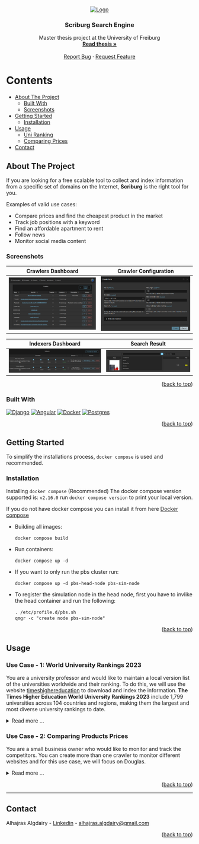 <!-- Improved compatibility of back to top link: See: https://github.com/othneildrew/Best-README-Template/pull/73 -->
<a name="readme-top"></a>

<!-- PROJECT LOGO -->
<br />
<div align="center">
  <a href="https://github.com/othneildrew/Best-README-Template">
    <img src="https://github.com/Alhajras/webscraper/assets/36598060/fc2a1efe-132b-4619-a16b-6e623a0332fd" alt="Logo" width="80" height="80">
  </a>

  <h3 align="center">Scriburg Search Engine</h3>

  <p align="center">
    Master thesis project at the University of Freiburg
    <br />
    <a href="https://github.com/Alhajras/webscraper/blob/main/Report/ThesisTemplate/thesis_main.pdf"><strong>Read thesis »</strong></a>
    <br />
    <br />
<a class="mailto" href="mailto:alhajras.algdairy@gmail.com">Report Bug</a>
    ·
<a class="mailto" href="mailto:alhajras.algdairy@gmail.com">Request Feature</a>    
  </p>
</div>


# Contents

- [About The Project](#about-the-project)
  - [Built With](#built-With)
  - [Screenshots](#screenshots) 
- [Getting Started](#getting-started) 
  - [Installation](#installation)
- [Usage](#usage) 
  - [Uni Ranking](#Use-Case---1-World-University-Rankings-2023)
  - [Comparing Prices](#Use-Case---2-Comparing-Products-Prices)
- [Contact](#contact)


<!-- ABOUT THE PROJECT -->
## About The Project

If you are looking for a free scalable tool to collect and index information from a specific set of domains on the Internet, **Scriburg** is the right tool for you.

Examples of valid use cases:
* Compare prices and find the cheapest product in the market
* Track job positions with a keyword
* Find an affordable apartment to rent
* Follow news
* Monitor social media content

### Screenshots

| Crawlers Dashboard | Crawler Configuration |
| --------  | ------------------- |
| ![showcase scene](https://raw.githubusercontent.com/Alhajras/webscraper/main/Report/Scriburg%20Master%20thesis/figures/demo-6.png) | ![showcase scene 3](https://raw.githubusercontent.com/Alhajras/webscraper/main/Report/Scriburg%20Master%20thesis/figures/demo-7.png) |

| Indexers Dashboard | Search Result |
| --------  | ------------------- |
| ![showcase scene](https://raw.githubusercontent.com/Alhajras/webscraper/main/Report/Scriburg%20Master%20thesis/figures/demo-10.png) | ![showcase scene 3](https://raw.githubusercontent.com/Alhajras/webscraper/main/Report/Scriburg%20Master%20thesis/figures/demo-12.png) |

<p align="right">(<a href="#readme-top">back to top</a>)</p>



### Built With

[![Django][Django.com]][Django-url] [![Angular][Angular.io]][Angular-url] [![Docker][Docker.com]][Docker-url] [![Postgres][Postgres.com]][Postgres-url]

<p align="right">(<a href="#readme-top">back to top</a>)</p>



<!-- GETTING STARTED -->
## Getting Started

To simplify the installations process, `docker compose` is used and recommended. 

### Installation

Installing `docker compose` (Recommended)
The docker compose version supported is: `v2.16.0`
run `docker compose version` to print your local version. 

If you do not have docker compose you can install it from here [Docker compose](https://docs.docker.com/compose/install/)
- Building all images:
    ```
    docker compose build
    ```

- Run containers:
    ```
    docker compose up -d
    ```
- If you want to only run the pbs cluster run:
    ```
    docker compose up -d pbs-head-node pbs-sim-node
    ```
- To register the simulation node in the head node, first you have to invlike the head container and run the following: 
    ```
    . /etc/profile.d/pbs.sh
    qmgr -c "create node pbs-sim-node"
    ```

<p align="right">(<a href="#readme-top">back to top</a>)</p>

 
## Usage 

### Use Case - 1: World University Rankings 2023
You are a university professor and would like to maintain a local version list of the universities worldwide and their ranking. To do this, we will use the website [timeshighereducation](www.timeshighereducation.com) to download and index the information. **The Times Higher Education World University Rankings 2023** include 1,799 universities across 104 countries and regions, making them the largest and most diverse university rankings to date.

<details>
<summary>Read more ...</summary>

This is a screenshot on how the table we want to extract information from looks like:

![image](https://github.com/Alhajras/webscraper/assets/36598060/47decc10-d491-4ff8-b1dc-4ec156f30d18)

**Goal:** We would like to extract the following Fields: **University ranking, University name** and **University location** 

To do so, we will follow the next steps: 

------------------------

## 1 - Templates

![image](https://github.com/Alhajras/webscraper/assets/36598060/ce1b5e88-b483-4232-a020-8c8fd5bcff6c)
 
We start by creating a _**Template**_, which is the blueprint that maps to the fields that want to be downloaded as a document. 

### Steps:

- Go to the [Templates](http://localhost:4200/templates) page
-  Click on `Create a template` button
-  Give a name of the template `uni-ranking-template` and click on `save`.
-  Expand the template you created by clicking on the `>` button.
-  Now we want to create the fields we want to capture from the page: `uni-name`, `uni-location` and `uni-ranking`. 
-  Click on `Create an inspector` button and create the following inspectors:

```
Name: uni-name
Selector: //*[contains(@class, 'ranking-institution-title')]
Type: text

Name: uni-location
Selector: //*[contains(concat(' ', normalize-space(@class), ' '), ' location ')]	
Type: text

Name: uni-ranking
Selector: //*[contains(@class, 'rank') and contains(@class, 'sorting_1') and contains(@class, 'sorting_2')]
Type: text
```

This is how your inspector's list should look like:

![image](https://github.com/Alhajras/webscraper/assets/36598060/6609c955-dd8e-435e-9f10-f29888384045)


------------------------

## 2 -  Crawlers

After creating a _**Template**_, we want to create and configure a _**Crawler**_.

### Steps:

- Navigate to the [Crawlers](http://localhost:4200/crawlers) page
- Click on `Create a crawler` and expand `Advanced options`
- Fill the next values:

**Note**: After filling the `Links Scope (Pagination)` press enter to apply changes to the field because it is a list of text.
```
Name: uni-crawler
Template: uni-ranking-template 
Max pages: 10000
Max collected docs: 300000
Seed URL: https://www.timeshighereducation.com/world-university-rankings/2023/world-ranking
Allow multi elements crawling: Enable
Links Scope (Pagination): //*[contains(@class, 'pagination')]
Threads: 4
Max depth: 10000
```
This is how it should look like:

![image](https://github.com/Alhajras/webscraper/assets/36598060/3e1967ee-b195-4f2d-a76b-56ce1f4e7549)


- Click on `Create` button

------------------------

## 3 - Runners

Runners are jobs that run the crawling process in a cluster or locally. After creating the _Crawler_, we create a _Runner_.
Now, we can run/stop the crawlers from the Runners page.

### Steps:

- Navigate to the Runners page:
- Click on `Create a Runner`
- Fill the following:

```
Name: {yourname}-uni-runner
Crawler: {yourname}-uni-crawler
Machine: localhost

```
- Click on Create

Find your runner in the list. Click on the burger menu to start crawling and click on `Start`.

![image](https://github.com/Alhajras/webscraper/assets/36598060/df26e6f5-3b3c-45de-988d-f0fb83ee76ad)

The list will keep refreshing. You don't have to keep reloading the page.
You can monitor the progress by looking at the `progress` column and `status` column.

You can see the log and statistics by clicking on: 
![image](https://github.com/Alhajras/webscraper/assets/36598060/ee956f61-817a-46f5-ab09-07e50eff5e26)


------------------------

## 4 - Indexing

After the runner is completed, we can start indexing the results.

### Steps:

- Navigate to Indexers
- Click on `create an indexer`
- Fill the following:
```
name: {yourname}-uni-indexer
Inspectors:  {yourname}-uni-crawler (Uni name {yourname})
``` 
- Click on Create.
- Find your indexer from the list and click on `Start indexing`.
- Watch the indexing going from status `New` to `Completed`
------------------------

## 5 - Searching

After crawling (Collecting data) and Indexing (Preparing them for searching), we can test if searching returns the right results.

### Steps:

- Navigate to Search
- Select your indexer
- Search for:
  - `university` (Covering a normal query case)
  -  `what is freiburg` (Covering a case where only one word should be more important than others)
  - `show me hamburg unis` (Long query)
  - `berlin` (Covering a normal query case)
  - `Humboldt Berlin` (Covering a normal query case)
  - `Electronic` (Covering a normal query case)
  - `college` (Covering a normal query case)
- Testing the suggestions list:
  - Enter `Universi`, Should correctly suggest `university`
  - Enter `univsrity`, Misspelling should be forgiven, and the result should be `university`
  - Enter  `university oxford`, should show results including `university of oxford` 
</details>

### Use Case - 2: Comparing Products Prices
You are a small business owner who would like to monitor and track the competitors. You can create more than one crawler to monitor different websites and for this use case, we will focus on Douglas.

<details>
<summary>Read more ...</summary>

This is a screenshot on how the products we want to extract information from looks like:

![image](https://github.com/Alhajras/webscraper/assets/36598060/489d206a-e444-40dc-a007-280fd938c03d)

**Goal:** We would like to extract the following Fields: **Brand, Image, name** and **Price** 

To do so, we will follow the next steps: 

------------------------

## 1 - Templates

![image](https://github.com/Alhajras/webscraper/assets/36598060/ce1b5e88-b483-4232-a020-8c8fd5bcff6c)
 
We start by creating a _Template_, which is the blueprint that maps to the fields that want to be downloaded as a document. 

### Steps:

- Go to the Templates page
-  Click on `Create a template` button
-  Give a name of the template `{your-name}-douglas` and click on save.
-  Expand the template you created.
-  Now we want to create the fields we want to capture from the page: `Product brand`, `Product image`, `Product name` and `Product price`. 
-  Click on `Create an inspector` button and create the following inspectors:

```
Name: product-name-{yourname}
Selector: //*[contains(@class, 'text')][contains(@class, 'name')]
Type: text

Name: product-brand-{yourname}
Selector: //*[contains(@class, 'top-brand')]	
Type: text

Name: product-image-{yourname}
Selector: //a[contains(@class, 'product-tile__main-link')]/div[1]/div/img
Type: image

Name: product-price-{yourname}
Selector: //div[contains(concat(' ', normalize-space(@class), ' '), ' price-row ')]
Type: text
```

This is how your inspector's list should look like with different names:

![image](https://github.com/Alhajras/webscraper/assets/36598060/1be60cba-5e65-40e5-a363-8cadc3a6d512)

------------------------

## 2 -  Crawlers

After creating a _Template_, we want to create and configure a _Crawler_.

### Steps:

- Navigate to the Crawlers page
- Click on `Create a crawler` and expand `Advanced options`
- Fill the next values:
```
Name: {yourname}-douglas
Template: {your-name}-douglas 
Max pages: 20000
Max collected docs: 200000
Seed URL: https://www.douglas.de/de/c/parfum/damenduefte/duftsets/010111
Allow multi elements crawling: Enable
Links Scope (Pagination): This is a list field, meaning after each entry press enter button
- //*[contains(@class, 'pagination')] 
- //*[contains(@class, 'left-content-slot')]  
- //*[contains(@class, 'navigation-main__container')] 
- //*[contains(@class, 'header')]
Threads: 4
Max depth: 100
```
This is how it should look like:

![image](https://github.com/Alhajras/webscraper/assets/36598060/1c6aeaf6-704b-4dc2-8999-31ac8b4ab718)

- Click on `Create` button

------------------------

## 3 - Runners

Runners are jobs that run the crawling process in a cluster or locally. After creating the _Crawler_, we create a _Runner_.
Now, we can run/stop the crawlers from the Runners page.

### Steps:

- Navigate to the Runners page:
- Click on `Create a Runner`
- Fill the following:

```
Name: {yourname}-douglas
Crawler: {yourname}-douglas
Machine: localhost

```
- Click on Create

Find your runner in the list. Click on the burger menu to start crawling and click on `Start`.

![image](https://github.com/Alhajras/webscraper/assets/36598060/df26e6f5-3b3c-45de-988d-f0fb83ee76ad)

The list will keep refreshing. You don't have to keep reloading the page.
You can monitor the progress by looking at the `progress` column and `status` column.

You can see the log and statistics by clicking on: 
![image](https://github.com/Alhajras/webscraper/assets/36598060/ee956f61-817a-46f5-ab09-07e50eff5e26)


------------------------

## 4 - Indexing

After the runner is completed, we can start indexing the results.

### Steps:

- Navigate to Indexers
- Click on `create an indexer`
- Fill the following:
```
name: {yourname}-douglas
Inspectors:  product-name-{yourname} ({your-name}-douglas)
``` 
- Click on Create.
- Find your indexer from the list and click on `Start indexing`.
- Watch the indexing going from status `New` to `Completed`
------------------------

## 5 - Searching

After crawling (Collecting data) and Indexing (Preparing them for searching), we can test if searching returns the right results.

### Steps:

- Navigate to Search
- Select your indexer
- Search for:
  - `set` (Covering short query)
  -  `water` (Covering short query)
  - `Micellar Water` (Covering exact product name)
  - `black` (Covering normal query)
  - `black in` (Covering a case were the tokens are in the wrong order)
  - `set spring dadadadadad` (Covering a random word)
- Testing the suggestions list:
  - Enter `Universi`, Should correctly suggest `university`
  - Enter `univsrity`, Misspelling should be forgiven, and the result should be `university`
  - Enter  `university oxford`, should show results including `university of oxford` 
</details>

<p align="right">(<a href="#readme-top">back to top</a>)</p>

------------------------

<!-- CONTACT -->
## Contact

Alhajras Algdairy - [Linkedin](https://www.linkedin.com/in/alhajras-algdairy/) - alhajras.algdairy@gmail.com

<p align="right">(<a href="#readme-top">back to top</a>)</p>

<!-- MARKDOWN LINKS & IMAGES -->
<!-- https://www.markdownguide.org/basic-syntax/#reference-style-links -->
[contributors-shield]: https://img.shields.io/github/contributors/othneildrew/Best-README-Template.svg?style=for-the-badge
[contributors-url]: https://github.com/Alhajras/webscraper/graphs/contributors
[forks-shield]: https://img.shields.io/github/forks/othneildrew/Best-README-Template.svg?style=for-the-badge
[forks-url]: https://github.com/Alhajras/webscraper/network/members
[stars-shield]: https://img.shields.io/github/stars/othneildrew/Best-README-Template.svg?style=for-the-badge
[stars-url]: https://github.com/Alhajras/webscraper/stargazers
[issues-shield]: https://img.shields.io/github/issues/othneildrew/Best-README-Template.svg?style=for-the-badge
[issues-url]: https://github.com/Alhajras/webscraper/issues
[license-shield]: https://img.shields.io/github/license/othneildrew/Best-README-Template.svg?style=for-the-badge
[license-url]: https://github.com/Alhajras/webscraper/LICENSE.txt
[linkedin-shield]: https://img.shields.io/badge/-LinkedIn-black.svg?style=for-the-badge&logo=linkedin&colorB=555
[linkedin-url]: https://linkedin.com/in/othneildrew
[product-screenshot]: images/screenshot.png
[Next.js]: https://img.shields.io/badge/next.js-000000?style=for-the-badge&logo=nextdotjs&logoColor=white
[Next-url]: https://nextjs.org/
[React.js]: https://img.shields.io/badge/React-20232A?style=for-the-badge&logo=react&logoColor=61DAFB
[React-url]: https://reactjs.org/
[Vue.js]: https://img.shields.io/badge/Vue.js-35495E?style=for-the-badge&logo=vuedotjs&logoColor=4FC08D
[Vue-url]: https://vuejs.org/
[Angular.io]: https://img.shields.io/badge/Angular-DD0031?style=for-the-badge&logo=angular&logoColor=white
[Angular-url]: https://angular.io/
[Svelte.dev]: https://img.shields.io/badge/Svelte-4A4A55?style=for-the-badge&logo=svelte&logoColor=FF3E00
[Svelte-url]: https://svelte.dev/
[Laravel.com]: https://img.shields.io/badge/Laravel-FF2D20?style=for-the-badge&logo=laravel&logoColor=white
[Laravel-url]: https://laravel.com
[Bootstrap.com]: https://img.shields.io/badge/Bootstrap-563D7C?style=for-the-badge&logo=bootstrap&logoColor=white
[Bootstrap-url]: https://getbootstrap.com
[JQuery.com]: https://img.shields.io/badge/jQuery-0769AD?style=for-the-badge&logo=jquery&logoColor=white
[JQuery-url]: https://jquery.com 
[Django.com]: https://img.shields.io/badge/django-%23092E20.svg?style=for-the-badge&logo=django&logoColor=white
[Django-url]: http://www.djangoproject.com 
[Docker.com]: https://img.shields.io/badge/docker-%230db7ed.svg?style=for-the-badge&logo=docker&logoColor=white
[Docker-url]: https://www.docker.com
[Postgres.com]: https://img.shields.io/badge/postgres-%23316192.svg?style=for-the-badge&logo=postgresql&logoColor=white
[Postgres-url]: https://www.postgresql.org/
